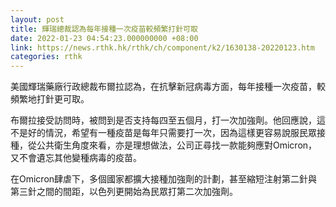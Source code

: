 ```yaml
---
layout: post
title: 輝瑞總裁認為每年接種一次疫苗較頻繁打針可取
date: 2022-01-23 04:54:23.000000000 +08:00
link: https://news.rthk.hk/rthk/ch/component/k2/1630138-20220123.htm
categories: rthk
---
```


美國輝瑞藥廠行政總裁布爾拉認為，在抗擊新冠病毒方面，每年接種一次疫苗，較頻繁地打針更可取。

布爾拉接受訪問時，被問到是否支持每四至五個月，打一次加強劑。他回應說，這不是好的情況，希望有一種疫苗是每年只需要打一次，因為這樣更容易說服民眾接種，從公共衛生角度來看，亦是理想做法，公司正尋找一款能夠應對Omicron，又不會遺忘其他變種病毒的疫苗。

在Omicron肆虐下，多個國家都擴大接種加強劑的計劃，甚至縮短注射第二針與第三針之間的間距，以色列更開始為民眾打第二次加強劑。
